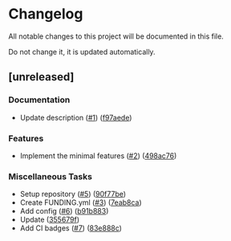 # Changelog

All notable changes to this project will be documented in this file.

Do not change it, it is updated automatically.

## [unreleased]

### Documentation

- Update description ([#1](https://github.com/schneiderfelipe/answer/pull/1)) ([f97aede](https://github.com/schneiderfelipe/answer/commit/f97aede8268fb0b4839a8d0e6b8679a70915d95b))

### Features

- Implement the minimal features ([#2](https://github.com/schneiderfelipe/answer/pull/2)) ([498ac76](https://github.com/schneiderfelipe/answer/commit/498ac76b41d6de3f73275f6926dc23a61d7088dc))

### Miscellaneous Tasks

- Setup repository ([#5](https://github.com/schneiderfelipe/answer/pull/5)) ([90f77be](https://github.com/schneiderfelipe/answer/commit/90f77be7db21e2acae86e470f92fddbaae5987fb))
- Create FUNDING.yml ([#3](https://github.com/schneiderfelipe/answer/pull/3)) ([7eab8ca](https://github.com/schneiderfelipe/answer/commit/7eab8ca4c5838126f9487c137abf86bbfbacbb72))
- Add config ([#6](https://github.com/schneiderfelipe/answer/pull/6)) ([b91b883](https://github.com/schneiderfelipe/answer/commit/b91b8838e287945f21f2a15a045c3333cf0dcb54))
- Update ([355679f](https://github.com/schneiderfelipe/answer/commit/355679ff21e78bc1b14052c2d732f5caa98e75fc))
- Add CI badges ([#7](https://github.com/schneiderfelipe/answer/pull/7)) ([83e888c](https://github.com/schneiderfelipe/answer/commit/83e888c994e3e3e50bac48fb7eac86e2ddb3d93d))

<!-- generated by git-cliff -->

